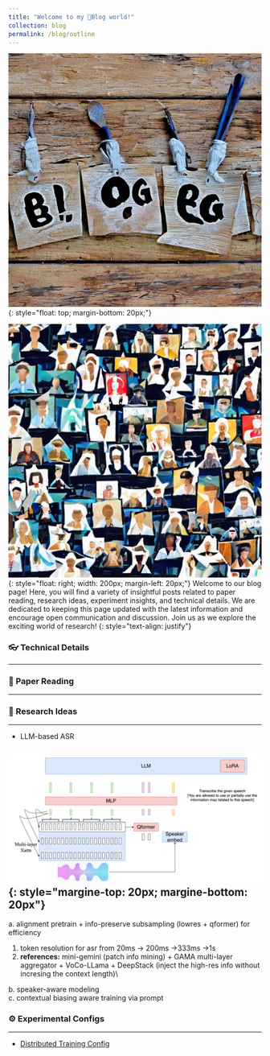 ```yaml
---
title: "Welcome to my 📕Blog world!"
collection: blog
permalink: /blog/outline
---
```

![welcome to blog world](/images/welcome_blog.png){: style="float: top; margin-bottom: 20px;"}

![blogs sharing knowledge among peoples](/images/blog_page.png){: style="float: right; width: 200px; margin-left: 20px;"}
Welcome to our blog page! Here, you will find a variety of insightful posts related to paper reading, research ideas, experiment insights, and technical details. We are dedicated to keeping this page updated with the latest information and encourage open communication and discussion. Join us as we explore the exciting world of research!
{: style="text-align: justify"}


### 👓 Technical Details
---

### 📄 Paper Reading
---

### 💎 Research Ideas
---
- LLM-based ASR

![sequence compression for llm-asr](/images/llm-asr-idea1.png){: style="margine-top: 20px; margine-bottom: 20px"}
------


a. alignment pretrain + info-preserve subsampling (lowres + qformer) for efficiency 
1. token resolution for asr from 20ms → 200ms →333ms →1s
2. **references:** mini-gemini (patch info mining) + GAMA multi-layer aggregator + VoCo-LLama + DeepStack (inject the high-res info without incresing the context length)\

b. speaker-aware modeling\
c. contextual biasing aware training via prompt


### ⚙ Experimental Configs
---
- [Distributed Training Config](https://denim-fog-71c.notion.site/Distributed-Training-Config-4baa14a835424366a336c7edfd389815)